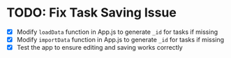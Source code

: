# TODO: Fix Task Saving Issue

- [x] Modify `loadData` function in App.js to generate `_id` for tasks if missing
- [x] Modify `importData` function in App.js to generate `_id` for tasks if missing
- [x] Test the app to ensure editing and saving works correctly
